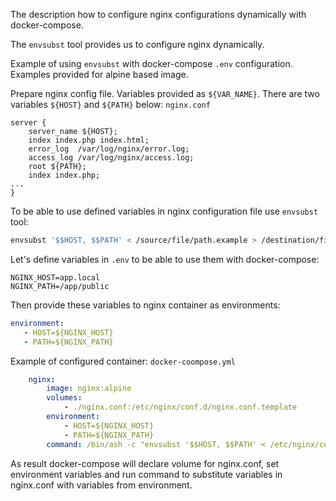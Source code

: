 The description how to configure nginx configurations dynamically with docker-compose.

The `envsubst` tool provides us to configure nginx dynamically.

Example of using `envsubst` with docker-compose `.env` configuration. Examples provided for alpine based image.

Prepare nginx config file. Variables provided as `${VAR_NAME}`. There are two variables `${HOST}` and `${PATH}` below:
`nginx.conf`
```
server {
    server_name ${HOST};
    index index.php index.html;
    error_log  /var/log/nginx/error.log;
    access_log /var/log/nginx/access.log;
    root ${PATH};
    index index.php;
...
}
```
To be able to use defined variables in nginx configuration file use `envsubst` tool:
```sh
envsubst '$$HOST, $$PATH' < /source/file/path.example > /destination/file/path/default.conf'
```
Let's define variables in `.env` to be able to use them with docker-compose:
```
NGINX_HOST=app.local
NGINX_PATH=/app/public
```
Then provide these variables to nginx container as environments:
```yaml
environment:
   - HOST=${NGINX_HOST}
   - PATH=${NGINX_PATH}
```
Example of configured container:
`docker-coompose.yml`
```yaml
    nginx:
        image: nginx:alpine
        volumes:
            - ./nginx.conf:/etc/nginx/conf.d/nginx.conf.template
        environment:
            - HOST=${NGINX_HOST}
            - PATH=${NGINX_PATH}
        command: /bin/ash -c "envsubst '$$HOST, $$PATH' < /etc/nginx/conf.d/nginx.conf.template > /etc/nginx/conf.d/default.conf && exec nginx -g 'daemon off;'"
```
As result docker-compose will declare volume for nginx.conf, set environment variables and run command to substitute variables in nginx.conf with variables from environment.